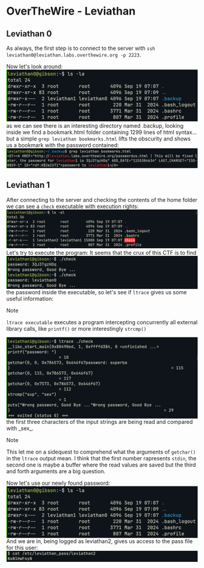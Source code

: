 # OverTheWire - Leviathan

## Leviathan 0
As always, the first step is to connect to the server with `ssh leviathan0@leviathan.labs.overthewire.org -p 2223`.

Now let's look around:
![Execute ls command](imgs/leviathan0_ls.png)
as we can see there is an interesting directory named .backup, looking inside we find a bookmark.html folder containing 1299 lines of html syntax... but a simple `grep leviathan bookmarks.html` lifts the obscurity and shows us a bookmark with the password contained:
![Execute grep command](imgs/leviathan0_grep.png)
## Leviathan 1
After connecting to the server and checking the contents of the home folder we can see a  `check` executable with execution rights:
![Execute ls command](imgs/leviathan1_ls.png)
Let's try to execute the program:
<img src="imgs/leviathan1_check.webp" align="left" size=50% >
It seems that the crux of this CTF is to find the password inside the executable, so let's see if `ltrace` gives us some useful information:

>[!note]
>`ltrace executable` executes a program intercepting concurrently all external library calls, like `printf()` or more interestingly `strcmp()`

<img src="imgs/leviathan1_ltrace.webp" align="left" size=50% >
the first three characters of the input strings are being read and compared with _sex_.

> [!note]
This let me on a sidequest to comprehend what the arguments of `getchar()` in the `ltrace` output mean. I think that the first number rapresents `stdin`, the second one is maybe a buffer where the read values are saved but the third and forth arguments are a big question.

Now let's use our newly found password:
<img src=imgs/leviathan0_ls.png align=left size=50%>

And we are in, being logged as leviathan2, gives us access to the pass file for this user:
<img src="imgs/leviathan1_cat.webp" align="left" size=50% >
